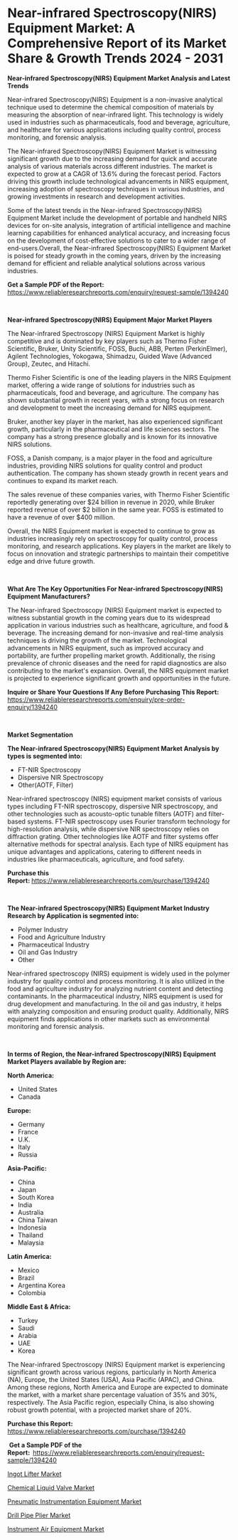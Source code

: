 <p><h1>Near-infrared Spectroscopy(NIRS) Equipment Market: A Comprehensive Report of its Market Share & Growth Trends 2024 - 2031</h1></p><p><strong>Near-infrared Spectroscopy(NIRS) Equipment Market Analysis and Latest Trends</strong></p>
<p><p>Near-infrared Spectroscopy(NIRS) Equipment is a non-invasive analytical technique used to determine the chemical composition of materials by measuring the absorption of near-infrared light. This technology is widely used in industries such as pharmaceuticals, food and beverage, agriculture, and healthcare for various applications including quality control, process monitoring, and forensic analysis.</p><p>The Near-infrared Spectroscopy(NIRS) Equipment Market is witnessing significant growth due to the increasing demand for quick and accurate analysis of various materials across different industries. The market is expected to grow at a CAGR of 13.6% during the forecast period. Factors driving this growth include technological advancements in NIRS equipment, increasing adoption of spectroscopy techniques in various industries, and growing investments in research and development activities.</p><p>Some of the latest trends in the Near-infrared Spectroscopy(NIRS) Equipment Market include the development of portable and handheld NIRS devices for on-site analysis, integration of artificial intelligence and machine learning capabilities for enhanced analytical accuracy, and increasing focus on the development of cost-effective solutions to cater to a wider range of end-users.Overall, the Near-infrared Spectroscopy(NIRS) Equipment Market is poised for steady growth in the coming years, driven by the increasing demand for efficient and reliable analytical solutions across various industries.</p></p>
<p><strong>Get a Sample PDF of the Report:&nbsp;</strong> <a href="https://www.reliableresearchreports.com/enquiry/request-sample/1394240">https://www.reliableresearchreports.com/enquiry/request-sample/1394240</a></p>
<p>&nbsp;</p>
<p><strong>Near-infrared Spectroscopy(NIRS) Equipment Major Market Players</strong></p>
<p><p>The Near-infrared Spectroscopy (NIRS) Equipment Market is highly competitive and is dominated by key players such as Thermo Fisher Scientific, Bruker, Unity Scientific, FOSS, Buchi, ABB, Perten (PerkinElmer), Agilent Technologies, Yokogawa, Shimadzu, Guided Wave (Advanced Group), Zeutec, and Hitachi.</p><p>Thermo Fisher Scientific is one of the leading players in the NIRS Equipment market, offering a wide range of solutions for industries such as pharmaceuticals, food and beverage, and agriculture. The company has shown substantial growth in recent years, with a strong focus on research and development to meet the increasing demand for NIRS equipment.</p><p>Bruker, another key player in the market, has also experienced significant growth, particularly in the pharmaceutical and life sciences sectors. The company has a strong presence globally and is known for its innovative NIRS solutions.</p><p>FOSS, a Danish company, is a major player in the food and agriculture industries, providing NIRS solutions for quality control and product authentication. The company has shown steady growth in recent years and continues to expand its market reach.</p><p>The sales revenue of these companies varies, with Thermo Fisher Scientific reportedly generating over $24 billion in revenue in 2020, while Bruker reported revenue of over $2 billion in the same year. FOSS is estimated to have a revenue of over $400 million.</p><p>Overall, the NIRS Equipment market is expected to continue to grow as industries increasingly rely on spectroscopy for quality control, process monitoring, and research applications. Key players in the market are likely to focus on innovation and strategic partnerships to maintain their competitive edge and drive future growth.</p></p>
<p>&nbsp;</p>
<p><strong>What Are The Key Opportunities For Near-infrared Spectroscopy(NIRS) Equipment Manufacturers?</strong></p>
<p><p>The Near-infrared Spectroscopy (NIRS) Equipment market is expected to witness substantial growth in the coming years due to its widespread application in various industries such as healthcare, agriculture, and food & beverage. The increasing demand for non-invasive and real-time analysis techniques is driving the growth of the market. Technological advancements in NIRS equipment, such as improved accuracy and portability, are further propelling market growth. Additionally, the rising prevalence of chronic diseases and the need for rapid diagnostics are also contributing to the market's expansion. Overall, the NIRS equipment market is projected to experience significant growth and opportunities in the future.</p></p>
<p><strong>Inquire or Share Your Questions If Any Before Purchasing This Report:</strong> <a href="https://www.reliableresearchreports.com/enquiry/pre-order-enquiry/1394240">https://www.reliableresearchreports.com/enquiry/pre-order-enquiry/1394240</a></p>
<p>&nbsp;</p>
<p><strong>Market Segmentation</strong></p>
<p><strong>The Near-infrared Spectroscopy(NIRS) Equipment Market Analysis by types is segmented into:</strong></p>
<p><ul><li>FT-NIR Spectroscopy</li><li>Dispersive NIR Spectroscopy</li><li>Other(AOTF, Filter)</li></ul></p>
<p><p>Near-infrared spectroscopy (NIRS) equipment market consists of various types including FT-NIR spectroscopy, dispersive NIR spectroscopy, and other technologies such as acousto-optic tunable filters (AOTF) and filter-based systems. FT-NIR spectroscopy uses Fourier transform technology for high-resolution analysis, while dispersive NIR spectroscopy relies on diffraction grating. Other technologies like AOTF and filter systems offer alternative methods for spectral analysis. Each type of NIRS equipment has unique advantages and applications, catering to different needs in industries like pharmaceuticals, agriculture, and food safety.</p></p>
<p><strong>Purchase this Report:&nbsp;</strong><a href="https://www.reliableresearchreports.com/purchase/1394240">https://www.reliableresearchreports.com/purchase/1394240</a></p>
<p>&nbsp;</p>
<p><strong>The Near-infrared Spectroscopy(NIRS) Equipment Market Industry Research by Application is segmented into:</strong></p>
<p><ul><li>Polymer Industry</li><li>Food and Agriculture Industry</li><li>Pharmaceutical Industry</li><li>Oil and Gas Industry</li><li>Other</li></ul></p>
<p><p>Near-infrared spectroscopy (NIRS) equipment is widely used in the polymer industry for quality control and process monitoring. It is also utilized in the food and agriculture industry for analyzing nutrient content and detecting contaminants. In the pharmaceutical industry, NIRS equipment is used for drug development and manufacturing. In the oil and gas industry, it helps with analyzing composition and ensuring product quality. Additionally, NIRS equipment finds applications in other markets such as environmental monitoring and forensic analysis.</p></p>
<p>&nbsp;</p>
<p><strong>In terms of Region, the Near-infrared Spectroscopy(NIRS) Equipment Market Players available by Region are:</strong></p>
<p>
    <p> <strong> North America: </strong>
        <ul>
            <li>United States</li>
            <li>Canada</li>
        </ul>
        </p> 
    <p> <strong> Europe: </strong>
        <ul>
            <li>Germany</li>
            <li>France</li>
            <li>U.K.</li>
            <li>Italy</li>
            <li>Russia</li>
        </ul>
        </p> 
    <p> <strong> Asia-Pacific: </strong>
        <ul>
            <li>China</li>
            <li>Japan</li>
            <li>South Korea</li>
            <li>India</li>
            <li>Australia</li>
            <li>China Taiwan</li>
            <li>Indonesia</li>
            <li>Thailand</li>
            <li>Malaysia</li>
        </ul>
        </p> 
    <p> <strong> Latin America: </strong>
        <ul>
            <li>Mexico</li>
            <li>Brazil</li>
            <li>Argentina Korea</li>
            <li>Colombia</li>
        </ul>
        </p> 
    <p> <strong> Middle East & Africa: </strong>
        <ul>
            <li>Turkey</li>
            <li>Saudi</li>
            <li>Arabia</li>
            <li>UAE</li>
            <li>Korea</li>
        </ul>
    </p>
    </p>
<p><p>The Near-infrared Spectroscopy (NIRS) Equipment market is experiencing significant growth across various regions, particularly in North America (NA), Europe, the United States (USA), Asia Pacific (APAC), and China. Among these regions, North America and Europe are expected to dominate the market, with a market share percentage valuation of 35% and 30%, respectively. The Asia Pacific region, especially China, is also showing robust growth potential, with a projected market share of 20%.</p></p>
<p><strong>Purchase this Report: </strong><a href="https://www.reliableresearchreports.com/purchase/1394240">https://www.reliableresearchreports.com/purchase/1394240</a></p>
<p>&nbsp;<strong>Get a Sample PDF of the Report:&nbsp;&nbsp;</strong><a href="https://www.reliableresearchreports.com/enquiry/request-sample/1394240">https://www.reliableresearchreports.com/enquiry/request-sample/1394240</a></p>
<p><strong></strong></p>
<p><p><a href="https://medium.com/p/475a85f7b4a6/edit">Ingot Lifter Market</a></p><p><a href="https://medium.com/p/85d9bcc6ab8a/edit">Chemical Liquid Valve Market</a></p><p><a href="https://medium.com/p/d33f46ffdfe4/edit">Pneumatic Instrumentation Equipment Market</a></p><p><a href="https://medium.com/p/7b8a08cad449/edit">Drill Pipe Plier Market</a></p><p><a href="https://medium.com/p/c56c69b02157/edit">Instrument Air Equipment Market</a></p></p>